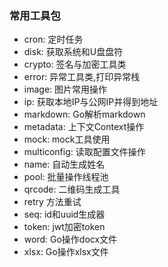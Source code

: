### 常用工具包

- cron: 定时任务
- disk: 获取系统和U盘盘符
- crypto: 签名与加密工具类
- error: 异常工具类,打印异常栈
- image: 图片常用操作
- ip: 获取本地IP与公网IP并得到地址
- markdown: Go解析markdown
- metadata: 上下文Context操作
- mock: mock工具使用
- multiconfig: 读取配置文件操作
- name: 自动生成姓名
- pool: 批量操作线程池
- qrcode: 二维码生成工具
- retry  方法重试
- seq: id和uuid生成器
- token: jwt加密token
- word: Go操作docx文件
- xlsx: Go操作xlsx文件





